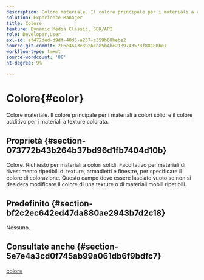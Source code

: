 ```yaml
---
description: Colore materiale. Il colore principale per i materiali a colori solidi e il colore additivo per i materiali a texture colorata.
solution: Experience Manager
title: Colore
feature: Dynamic Media Classic, SDK/API
role: Developer,User
exl-id: af472ded-d9df-48d5-a237-c359b68bebe2
source-git-commit: 206e4643e3926cb85b4be2189743578f88180be7
workflow-type: tm+mt
source-wordcount: '88'
ht-degree: 9%

---
```


# Colore{#color}

Colore materiale. Il colore principale per i materiali a colori solidi e il colore additivo per i materiali a texture colorata.

## Proprietà {#section-073772b43b264b37bd96d1fb7404d10b}

Colore. Richiesto per materiali a colori solidi. Facoltativo per materiali di rivestimento ripetibili di texture, armadietti e finestre, per specificare il colore di colorazione. Questo campo deve essere lasciato vuoto se non si desidera modificare il colore di una texture o di materiali mobili ripetibili.

## Predefinito {#section-bf2c2ec642ed47da880ae2943b7d2c18}

Nessuno.

## Consultate anche {#section-5e7e4a3cd0f745ab99a061db6f9bdfc7}

[color=](../../../../../ir-api/http-protocol/image-rendering-api-ref/c-ir-http-protocol-ref/c-ir-http-protocol-command-reference/r-ir-http-color.md#reference-ea3cba9edfe94dbab86d8f123a9ed0aa)
